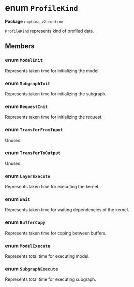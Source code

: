 enum `ProfileKind`
==================
__Package :__  `optima_v2.runtime`

`ProfileKind` represents kind of profiled data.

## Members
### enum `ModelInit`
Represents taken time for initializing the model.

### enum `SubgraphInit`
Represents taken time for initializing the subgraph.

### enum `RequestInit`
Represents taken time for initializing the request.

### enum `TransferFromInput`
Unused.

### enum `TransferToOutput`
Unused.

### enum `LayerExecute`
Represents taken time for executing the kernel.

### enum `Wait`
Represents taken time for waiting dependencies of the kernel.

### enum `BufferCopy`
Represents taken time for coping between buffers.

### enum `ModelExecute`
Represents total time for executing model.

### enum `SubgraphExecute`
Represents total time for executing subgraph.
